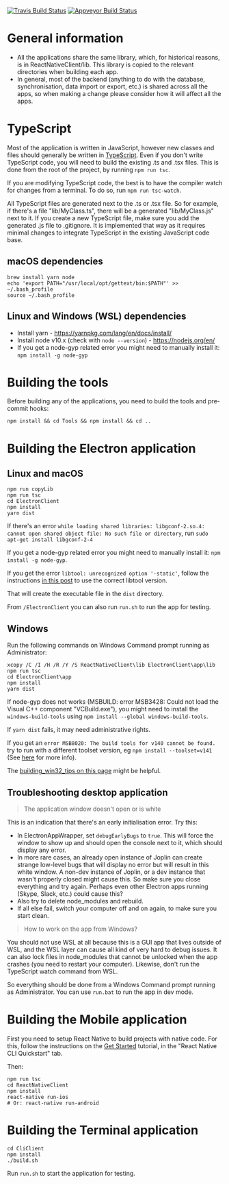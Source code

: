  [![Travis Build Status](https://travis-ci.org/laurent22/joplin.svg?branch=master)](https://travis-ci.org/laurent22/joplin) [![Appveyor Build Status](https://ci.appveyor.com/api/projects/status/github/laurent22/joplin?branch=master&passingText=master%20-%20OK&svg=true)](https://ci.appveyor.com/project/laurent22/joplin)

# General information

- All the applications share the same library, which, for historical reasons, is in ReactNativeClient/lib. This library is copied to the relevant directories when building each app.
- In general, most of the backend (anything to do with the database, synchronisation, data import or export, etc.) is shared across all the apps, so when making a change please consider how it will affect all the apps.

# TypeScript

Most of the application is written in JavaScript, however new classes and files should generally be written in [TypeScript](https://www.typescriptlang.org/). Even if you don't write TypeScript code, you will need to build the existing .ts and .tsx files. This is done from the root of the project, by running `npm run tsc`.

If you are modifying TypeScript code, the best is to have the compiler watch for changes from a terminal. To do so, run `npm run tsc-watch`.

All TypeScript files are generated next to the .ts or .tsx file. So for example, if there's a file "lib/MyClass.ts", there will be a generated "lib/MyClass.js" next to it. If you create a new TypeScript file, make sure you add the generated .js file to .gitignore. It is implemented that way as it requires minimal changes to integrate TypeScript in the existing JavaScript code base.

## macOS dependencies

	brew install yarn node
	echo 'export PATH="/usr/local/opt/gettext/bin:$PATH"' >> ~/.bash_profile
	source ~/.bash_profile

## Linux and Windows (WSL) dependencies

- Install yarn - https://yarnpkg.com/lang/en/docs/install/
- Install node v10.x (check with `node --version`) - https://nodejs.org/en/
- If you get a node-gyp related error you might need to manually install it: `npm install -g node-gyp`

# Building the tools

Before building any of the applications, you need to build the tools and pre-commit hooks:

```
npm install && cd Tools && npm install && cd ..
```

# Building the Electron application

## Linux and macOS

```
npm run copyLib
npm run tsc
cd ElectronClient
npm install
yarn dist
```

If there's an error `while loading shared libraries: libgconf-2.so.4: cannot open shared object file: No such file or directory`, run `sudo apt-get install libgconf-2-4`

If you get a node-gyp related error you might need to manually install it: `npm install -g node-gyp`.

If you get the error `libtool: unrecognized option '-static'`, follow the instructions [in this post](https://stackoverflow.com/a/38552393/561309) to use the correct libtool version.

That will create the executable file in the `dist` directory.

From `/ElectronClient` you can also run `run.sh` to run the app for testing.

## Windows

Run the following commands on Windows Command prompt running as Administrator:

```
xcopy /C /I /H /R /Y /S ReactNativeClient\lib ElectronClient\app\lib
npm run tsc
cd ElectronClient\app
npm install
yarn dist
```

If node-gyp does not works (MSBUILD: error MSB3428: Could not load the Visual C++ component "VCBuild.exe"), you might need to install the `windows-build-tools` using `npm install --global windows-build-tools`.

If `yarn dist` fails, it may need administrative rights.

If you get an `error MSB8020: The build tools for v140 cannot be found.` try to run with a different toolset version, eg `npm install --toolset=v141` (See [here](https://github.com/mapbox/node-sqlite3/issues/1124) for more info).

The [building\_win32\_tips on this page](./readme/building_win32_tips.md) might be helpful.

## Troubleshooting desktop application

> The application window doesn't open or is white

This is an indication that there's an early initialisation error. Try this:

- In ElectronAppWrapper, set `debugEarlyBugs` to `true`. This will force the window to show up and should open the console next to it, which should display any error.
- In more rare cases, an already open instance of Joplin can create strange low-level bugs that will display no error but will result in this white window. A non-dev instance of Joplin, or a dev instance that wasn't properly closed might cause this. So make sure you close everything and try again. Perhaps even other Electron apps running (Skype, Slack, etc.) could cause this?
- Also try to delete node_modules and rebuild.
- If all else fail, switch your computer off and on again, to make sure you start clean.

> How to work on the app from Windows?

You should not use WSL at all because this is a GUI app that lives outside of WSL, and the WSL layer can cause all kind of very hard to debug issues. It can also lock files in node_modules that cannot be unlocked when the app crashes (you need to restart your computer). Likewise, don't run the TypeScript watch command from WSL.

So everything should be done from a Windows Command prompt running as Administrator. You can use `run.bat` to run the app in dev mode.

# Building the Mobile application

First you need to setup React Native to build projects with native code. For this, follow the instructions on the [Get Started](https://facebook.github.io/react-native/docs/getting-started.html) tutorial, in the "React Native CLI Quickstart" tab.

Then:

```
npm run tsc
cd ReactNativeClient
npm install
react-native run-ios
# Or: react-native run-android
```

# Building the Terminal application

```
cd CliClient
npm install
./build.sh
```

Run `run.sh` to start the application for testing.
